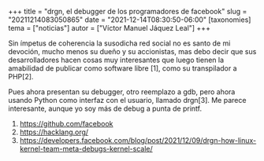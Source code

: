 +++
title = "drgn, el debugger de los programadores de facebook"
slug = "20211214083050865"
date = "2021-12-14T08:30:50-06:00"
[taxonomies]
tema = ["noticias"]
autor = ["Víctor Manuel Jáquez Leal"]
+++

Sin ímpetus de coherencia la susodicha red social no es santo de mi
devoción, mucho menos su dueño y su accionistas, mas debo decir que sus
desarrolladores hacen cosas muy interesantes que luego tienen la
amabilidad de publicar como software libre \[1\], como su transpilador a
PHP\[2\].

Pues ahora presentan su debugger, otro reemplazo a gdb, pero ahora
usando Python como interfaz con el usuario, llamado drgn\[3\]. Me parece
interesante, aunque yo soy más de debug a punta de printf.

1. <https://github.com/facebook>
2. <https://hacklang.org/>
3. <https://developers.facebook.com/blog/post/2021/12/09/drgn-how-linux-kernel-team-meta-debugs-kernel-scale/>
